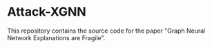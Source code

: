 # Attack-XGNN
This repository contains the source code for the paper "Graph Neural Network Explanations are Fragile".
